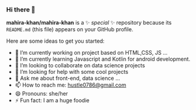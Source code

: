### Hi there 👋


**mahira-khan/mahira-khan** is a ✨ _special_ ✨ repository because its `README.md` (this file) appears on your GitHub profile.

Here are some ideas to get you started:

- 🔭 I’m currently working on project based on HTML,CSS, JS ...
- 🌱 I’m currently learning Javascript and Kotlin for android development.
- 👯 I’m looking to collaborate on data science projects
- 🤔 I’m looking for help with some cool projects
- 💬 Ask me about front-end, data science ...
- 📫 How to reach me: hustle0786@gmail.com
- 😄 Pronouns: she/her
- ⚡ Fun fact: I am a huge foodie 

